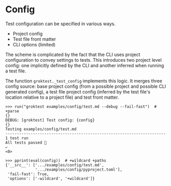 # Config

Test configuration can be specified in various ways.

- Project config
- Test file front matter
- CLI options (limited)

The scheme is complicated by the fact that the CLI uses project
configuration to convey settings to tests. This introduces two project
level config: one implicitly defined by the CLI and another inferred
when running a test file.

The function `groktest._test_config` implements this logic. It merges
three config source: base project config (from a possible project and
possible CLI generated config), a test file project config (inferred by
the test file's location relative to a project file) and test front
matter.


    >>> run("groktest examples/config/test.md --debug --fail-fast")  # +parse
    {}
    DEBUG: [groktest] Test config: {config}
    {}
    Testing examples/config/test.md
    ----------------------------------------------------------------------
    1 test run
    All tests passed 🎉
    ⤶
    <0>

    >>> pprint(eval(config))  # +wildcard +paths
    {'__src__': ['.../examples/config/test.md',
                 '.../examples/config/pyproject.toml'],
     'fail-fast': True,
     'options': ['-wildcard', '+wildcard']}
